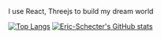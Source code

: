 I use React, Threejs to build my dream world  

[![Top Langs](https://github-readme-stats.vercel.app/api/top-langs/?username=Eric-Schecter)](https://github.com/Eric-Schecter/github-readme-stats)
[![Eric-Schecter's GitHub stats](https://github-readme-stats.vercel.app/api?username=Eric-Schecter)](https://github.com/Eric-Schecter/github-readme-stats)
